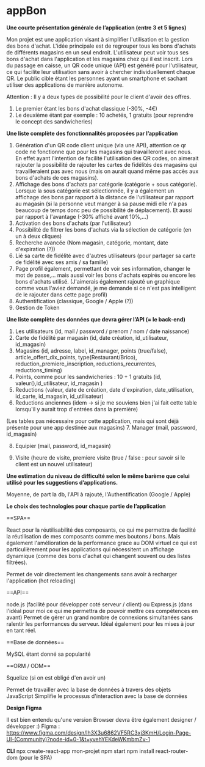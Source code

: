 # appBon



**Une courte présentation générale de l’application (entre 3 et 5 lignes)**

Mon projet est une application visant à simplifier l'utilisation et la gestion des bons d'achat. L'idée principale est de regrouper tous les bons d'achats de différents magasins en un seul endroit. L'utilisateur peut voir tous ses bons d'achat dans l'application et les magasins chez qui il est inscrit. Lors du passage en caisse, un QR code unique (API) est généré pour l'utilisateur, ce qui facilite leur utilisation sans avoir à chercher individuellement chaque QR. Le public cible étant les personnes ayant un smartphone et sachant utiliser des applications de manière autonome.

Attention : Il y a deux types de possibilité pour le client d'avoir des offres.
1. Le premier étant les bons d'achat classique (-30%, -4€)
2. Le deuxième étant par exemple : 10 achetés, 1 gratuits (pour reprendre le concept des sandwicheries)


**Une liste complète des fonctionnalités proposées par l’application**
1. Génération d'un QR code client unique (via une API), attention ce qr code ne fonctionne que pour les magasins qui travailleront avec nous. En effet ayant l'intention de facilité l'utilisation des QR codes, on aimerait rajouter la possibilité de rajouter les cartes de fidélités des magasins qui travailleraient pas avec nous (mais on aurait quand même pas accès aux bons d'achats de ces magasins).
2. Affichage des bons d'achats par catégorie (catégorie + sous catégorie). Lorsque la sous catégorie est sélectionnée, il y a également un affichage des bons par rapport à la distance de l'utilisateur par rapport au magasin (si la personne veut manger à sa pause midi elle n'a pas beaucoup de temps donc peu de possibilité de déplacement). Et aussi par rapport à l'avantage (-30% affiché avant 10%,...)
3. Activation des bons d'achats (par l'utilisateur)
4. Possibilité de filtrer les bons d'achats via la sélection de catégorie (en un à deux cliques)
5. Recherche avancée (Nom magasin, catégorie, montant, date d'expiration (?))
6. Lié sa carte de fidélité avec d'autres utilisateurs (pour partager sa carte de fidélité avec ses amis / sa famille)
7. Page profil également, permettant de voir ses information, changer le mot de passe,... mais aussi voir les bons d'achats expirés ou encore les bons d'achats utilisé. (J'aimerais également rajouté un graphique comme vous l'aviez demandé, je me demande si ce n'est pas intelligent de le rajouter dans cette page profil)
8. Authentification (classique, Google / Apple (?))
9. Gestion de Token 


**Une liste complète des données que devra gérer l’API (= le back-end)**

1. Les utilisateurs (id, mail / password / prenom / nom / date naissance)
2. Carte de fidélité par magasin (id, date création, id_utilisateur, id_magasin)
3. Magasins (id, adresse, label, id_manager, points (true/false), article_offert_dix_points, type(Restaurant/Brico), reduction_premiere_inscription, reductions_recurrentes, reductions_timing)
4. Points, comme pour les sandwicheries : 10 + 1 gratuits (id, valeur(),id_utilisateur, id_magasin )
5. Reductions (valeur, date de création, date d'expiration, date_utilisation, id_carte, id_magasin, id_utilisateur)
6. Reductions anciennes (idem -> si je me souviens bien j'ai fait cette table lorsqu'il y aurait trop d'entrées dans la première)

(Les tables pas nécessaire pour cette application, mais qui sont déjà présente pour une app destinée aux magasins)
7. Manager (mail, password, id_magasin)

8. Equipier (mail, password, id_magasin)

9. Visite (heure de visite, premiere visite (true / false : pour savoir si le client est un nouvel utilisateur)


**Une estimation du niveau de difficulté selon le même barème que celui utilisé pour les suggestions d’applications.**

Moyenne, de part la db, l'API à rajouté, l'Authentification (Google / Apple)


**Le choix des technologies pour chaque partie de l’application**

==SPA==

React pour la réutilisabilité des composants, ce qui me permettra de facilité la réutilisation de mes composants comme mes boutons / bons. Mais également l'amélioration de la performance grace au DOM virtuel ce qui est particulièrement pour les applications qui nécessitent un affichage dynamique (comme des bons d'achat qui changent souvent ou des listes filtrées).

Permet de voir directement les changements sans avoir à recharger l'application (hot reloading)

==API==

node.js (facilité pour développer coté serveur / client) ou Express.js (dans l'idéal pour moi ce qui me permettra de pouvoir mettre ces compétences en avant)
Permet de gérer un grand nombre de connexions simultanées sans ralentir les performances du serveur.
Idéal également pour les mises à jour en tant réel.


==Base de données==

MySQL étant donné sa popularité

==ORM / ODM==

Squelize (si on est obligé d'en avoir un)

Permet de travailler avec la base de données à travers des objets JavaScript
Simplifie le processus d'interaction avec la base de données




**Design Figma** 

Il est bien entendu qu'une version Browser devra être également designer / développer :)
Figma : https://www.figma.com/design/lh3X3u6862VF5RC3xj3KmH/Login-Page-UI-(Community)?node-id=0-1&t=yvehYEKdeWKmbmZv-1

**CLI**
npx create-react-app mon-projet
npm start
npm install react-router-dom (pour le SPA)






